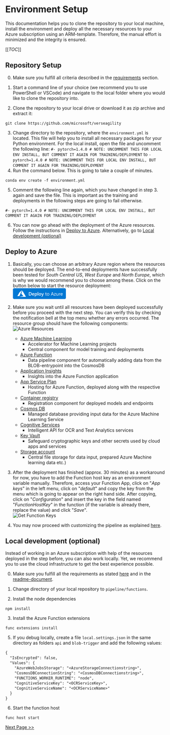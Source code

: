 # Environment Setup
This documentation helps you to clone the repository to your local machine, install the environment and deploy all the necessary resources to your Azure subscription using an ARM-template. Therefore, the manual effort is minimized and the integrity is ensured.

[[_TOC_]]

## Repository Setup
0. Make sure you fulfill all criteria described in the [requirements](../Verseagility-Setup.md) section.

1. Start a command line of your choice (we recommend you to use PowerShell or VSCode) and navigate to the local folder where you would like to clone the repository into.

2. Clone the repository to your local drive or download it as zip archive and extract it:
  ```
  git clone https://github.com/microsoft/verseagility
  ```

3. Change directory to the repository, where the `environment.yml` is located. This file will help you to install all necessary packages for your Python environment. For the local install, open the file and uncomment the following line:
`#- pytorch=1.4.0 # NOTE: UNCOMMENT THIS FOR LOCAL ENV INSTALL, BUT COMMENT IT AGAIN FOR TRAINING/DEPLOYMENT`
to
`- pytorch=1.4.0 # NOTE: UNCOMMENT THIS FOR LOCAL ENV INSTALL, BUT COMMENT IT AGAIN FOR TRAINING/DEPLOYMENT`
4. Run the command below. This is going to take a couple of minutes.
  ```
  conda env create -f environment.yml
  ```

5. Comment the following line again, which you have changed in step 3. again and save the file. This is important as the training and deployments in the following steps are going to fail otherwise.
  ```
  #- pytorch=1.4.0 # NOTE: UNCOMMENT THIS FOR LOCAL ENV INSTALL, BUT COMMENT IT AGAIN FOR TRAINING/DEPLOYMENT
  ```

6. You can now go ahead with the deployment of the Azure resources. Follow the instructions in [Deploy to Azure](#deploy-to-azure). Alternatively, go to [Local development (optional)](#local-development-optional)

## Deploy to Azure

1. Basically, you can choose an arbitrary Azure region where the resources should be deployed. The end-to-end deployments have successfully been tested for _South Central US_, _West Europe_ and _North Europe_, which is why we would recommend you to choose among these. Click on the button below to start the resource deployment:<br>
[![Deploy to Azure](https://raw.githubusercontent.com/Azure/azure-quickstart-templates/master/1-CONTRIBUTION-GUIDE/images/deploytoazure.png)](https://portal.azure.com/#create/Microsoft.Template/uri/https%3A%2F%2Fraw.githubusercontent.com%2Fchristian-vorhemus%2Ffunction-app%2Fmaster%2Fazuredeploy.json)

2. Make sure you wait until all resources have been deployed successfully before you proceed with the next step. You can verify this by checking the notification bell at the top menu whether any errors occurred. The resource group should have the following components:
![Azure Resources](../../.attachments/azure-resources.png)
      - [Azure Machine Learning](https://azure.microsoft.com/en-us/services/machine-learning/)
        - Accelerator for Machine Learning projects
        - Central component for model training and deployments
      - [Azure Function](https://azure.microsoft.com/en-us/services/functions/)
        - Data pipeline component for automatically adding data from the BLOB-entrypoint into the CosmosDB
      - [Application Insights](https://docs.microsoft.com/en-us/azure/azure-monitor/app/app-insights-overview)
        - Insights into the Azure Function application
      - [App Service Plan](https://docs.microsoft.com/en-us/azure/app-service/overview-hosting-plans)
        - Hosting for Azure Function, deployed along with the respective Function
      - [Container registry](https://azure.microsoft.com/en-us/services/container-registry/)
        - Registration component for deployed models and endpoints
      - [Cosmos DB](https://azure.microsoft.com/en-us/services/cosmos-db/)
        - Managed database providing input data for the Azure Machine Learning Service
      - [Cognitive Services](https://azure.microsoft.com/en-us/services/cognitive-services/)
        - Intelligent API for OCR and Text Analytics services
      - [Key Vault](https://azure.microsoft.com/en-us/services/key-vault/)
        - Safeguard cryptographic keys and other secrets used by cloud apps and services
      - [Storage account](https://docs.microsoft.com/en-us/azure/storage/common/storage-account-overview)
        - Central file storage for data input, prepared Azure Machine learning data etc.)

3. After the deployment has finished (approx. 30 minutes) as a workaround for now, you have to add the Function host key as an environment variable manually. Therefore, access your Function App, click on "_App keys_" in the left menu, click on "_default_" and copy the key from the menu which is going to appear on the right hand side. After copying, click on  "_Configuration_" and insert the key in the field named "_FunctionHostKey_" in the function (if the variable is already there, replace the value) and click "_Save_".<br>
![Get Function Keys](../../.attachments/function-getkeys.png)

4. You may now proceed with customizing the pipeline as explained [here](Customize-Pipeline.md).

## Local development (optional)
Instead of working in an Azure subscription with help of the resources deployed in the step before, you can also work locally. Yet, we recommend you to use the cloud infrastructure to get the best experience possible.

0) Make sure you fulfill all the requirements as stated [here](https://docs.microsoft.com/en-us/azure/azure-functions/functions-create-first-function-vs-code?pivots=programming-language-csharp) and in the [readme-document](../../Custom-NLP-Toolkit.md#requirements).

2) Change directory of your local repository to `pipeline/functions`.

3) Install the node dependencies
  ```
  npm install
  ```

3) Install the Azure Function extensions
  ```
  func extensions install
  ```

5) If you debug locally, create a file `local.settings.json` in the same directory as folders `api` and `blob-trigger` and add the following values:
  ```
  {
    "IsEncrypted": false,
    "Values": {
      "AzureWebJobsStorage": "<AzureStorageConnectionstring>",
      "CosmosDBConnectionString": "<CosmosDBConnectionstring>",
      "FUNCTIONS_WORKER_RUNTIME": "node",
      "CognitiveServiceKey": "<OCRServiceKey>",
      "CognitiveServiceName": "<OCRServiceName>"
    }
  }
  ```

6) Start the function host
  ```
  func host start
  ```
[Next Page >>](Customize-Pipeline.md)
